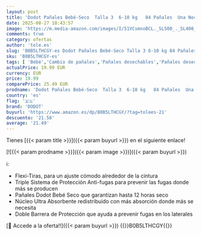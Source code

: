 ```yaml
---
layout: post
title: 'Dodot Pañales Bebé-Seco  Talla 3  6-10 kg   84 Pañales  Una Noche Hasta Un 100% Libre De Fugas'
date: 2025-08-27 10:43:57
image: 'https://m.media-amazon.com/images/I/51VCsmnoBCL._SL500_._SL400_.jpg'
comments: true
category: ofertas
author: 'tole.es'
slug: 'B0B5LTHCGY-es Dodot Pañales Bebé-Seco Talla 3 6-10 kg 84 Pañales Una...'
sku: 'B0B5LTHCGY-es'
tags: [ 'Bebé','Cambio de pañales','Pañales desechables','Pañales desechables para bebés','dodot','pañales','🇪🇸', ]
actualPrice: 19.99 EUR
currency: EUR
price: 19.99
comparePrice: 25.49 EUR
prodname: 'Dodot Pañales Bebé-Seco  Talla 3  6-10 kg   84 Pañales  Una Noche Hasta Un 100% Libre De Fugas'
country: 'es'
flag: '🇪🇸'
brand: 'DODOT'
buyurl: 'https://www.amazon.es/dp/B0B5LTHCGY/?tag=tolees-21'
descuento: '21.58'
average: '21.49'
---
```


Tienes [{{< param title >}}]({{< param buyurl >}}) en el siguiente enlace!

[![{{< param prodname >}}]({{< param image >}})]({{< param buyurl >}})

ℹ️:

- Flexi-Tiras, para un ajuste cómodo alrededor de la cintura
- Triple Sistema de Protección Anti-fugas para prevenir las fugas donde más se producen
- Pañales Dodot Bebé Seco que garantizan hasta 12 horas seco
- Núcleo Ultra Absorbente redistribuido con más absorción donde más se necesita
- Doble Barrera de Protección que ayuda a prevenir fugas en los laterales

[🛒 Accede a la oferta!!]({{< param buyurl >}})
{{<world>}}B0B5LTHCGY{{</world>}}
